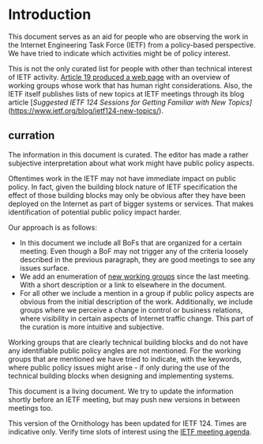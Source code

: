 # Introduction

This document serves as an aid for people who are observing the work in the Internet Engineering Task Force (IETF) from a policy-based perspective. We have tried to indicate which activities might be of policy interest.

This is not the only curated list for people with other than technical interest of IETF activity. [Article 19 produced a web page](https://almanac.article19.org/orgs/3_ietf.html) with an overview of working groups whose work that has human right considerations.  Also, the IETF itself publishes lists of new topics at IETF meetings through its blog article  [_Suggested IETF 124 Sessions for Getting Familiar with New Topics]_(https://www.ietf.org/blog/ietf124-new-topics/). 

 ## curration

The information in this document is curated. The editor has made a rather subjective interpretation about what work might have public policy aspects.

Oftentimes work in the IETF may not have immediate impact on public policy. In fact, given the building block nature of IETF specification the effect of those building blocks may only be obvious after they have been deployed on the Internet as part of bigger systems or services. That makes identification of potential public policy impact harder. 

Our approach is as follows:
* In this document we include all BoFs that are organized for a certain meeting. Even though a BoF may not trigger any of the criteria loosely described in the previous paragraph, they are good meetings to see any issues surface.
* We add an enumeration of [new working groups](./IETF/NewWG.md) since the last meeting. With a short description or a link to elsewhere in the document.
* For all other we include a mention in a group if  public policy aspects are obvious from the initial description of the work. Additionally, we include groups where we perceive a change in control or business relations, where visibility in certain aspects of Internet traffic change. This part of the curation is more intuitive and subjective. 

Working groups that are clearly technical building blocks and do not have any identifiable public policy angles are not mentioned. For the working groups that are mentioned we have tried to indicate, with the keywords, where public policy issues might arise - if only during the use of the technical building blocks when designing and implementing systems.


This document is a living document. We try to update the information shortly before an IETF meeting, but may push new versions in between meetings too.


This version of the Ornithology has been updated for IETF 124. Times are indicative only. Verify time slots of interest using the [IETF meeting agenda](https://datatracker.ietf.org/meeting/124/agenda).
